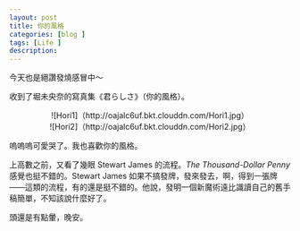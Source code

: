 ```yaml
---
layout: post
title: 你的風格
categories: [blog ]
tags: [Life ]
description:
---
```


今天也是絕讚發燒感冒中～

收到了堀未央奈的寫真集《君らしさ》（你的風格）。

<center>
![Hori1]（http://oajalc6uf.bkt.clouddn.com/Hori1.jpg）
</center>

<center>
![Hori2]（http://oajalc6uf.bkt.clouddn.com/Hori2.jpg）
</center>

嗚嗚嗚可愛哭了。我也喜歡你的風格。

上高數之前，又看了幾眼 Stewart James 的流程。*The Thousand-Dollar Penny* 感覺也挺不錯的。Stewart James 如果不搞發牌，發來發去，啊，得到一張牌——這類的流程，有的還是挺不錯的。他說，發明一個新魔術遠比識讀自己的舊手稿簡單，不知該說什麼好了。

頭還是有點暈，晚安。
